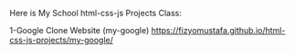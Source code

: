 Here is My School html-css-js Projects Class:

1-Google Clone Website (my-google) https://fizyomustafa.github.io/html-css-js-projects/my-google/
